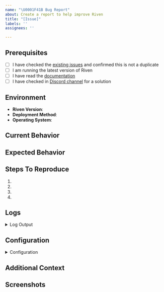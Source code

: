 ```yaml
---
name: "\U0001F41B Bug Report"
about: Create a report to help improve Riven
title: "[Issue]"
labels: ''
assignees: ''

---
```


## Prerequisites
<!-- Please check all boxes that apply -->
- [ ] I have checked the [existing issues](https://github.com/rivenmedia/riven/issues) and confirmed this is not a duplicate
- [ ] I am running the latest version of Riven
- [ ] I have read the [documentation](https://github.com/rivenmedia/riven/blob/main/README.md)
- [ ] I have checked in [Discord channel](https://discord.com/invite/rivenmedia) for a solution

## Environment
- **Riven Version**: <!-- e.g., 1.2.3 -->
- **Deployment Method**: <!-- Docker/Docker Compose/Manual Installation/Other -->
- **Operating System**: <!-- Linux/macOS/Windows/Other -->

## Current Behavior
<!-- A clear and concise description of what the bug is -->

## Expected Behavior
<!-- A clear and concise description of what you expected to happen -->

## Steps To Reproduce
1. 
2. 
3. 
4. 

## Logs
<!-- Please provide relevant log output. Logs can be found in your data directory under `logs/` -->
<details>
<summary>Log Output</summary>

```shell
# Paste your logs here
```
</details>

## Configuration
<!-- Please provide your configuration file (with sensitive information removed) -->
<details>
<summary>Configuration</summary>

```json
{
  // Your configuration here
}
```
</details>

## Additional Context
<!-- Add any other context about the problem here (screenshots, related issues, suggestions on how to fix, etc.) -->

## Screenshots
<!-- If applicable, add screenshots to help explain your problem -->
